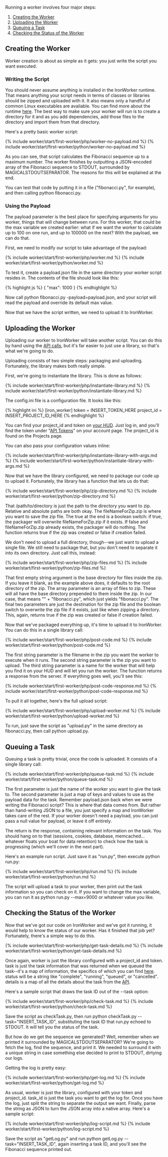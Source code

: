 Running a worker involves four major steps:

1. [Creating the Worker](#creating_the_worker)
2. [Uploading the Worker](#uploading_the_worker)
3. [Queuing a Task](#queuing_a_task)
4. [Checking the Status of the Worker](#checking_the_status_of_the_worker)

## Creating the Worker

Worker creation is about as simple as it gets: you just write the script you want executed.

### Writing the Script

You should never assume anything is installed in the IronWorker runtime. That means anything your script needs in terms of classes or libraries should be zipped and uploaded with it. It also means only a handful of common Linux executables are available. You can find more about the runtime [here](/worker/reference/environment). The best way to make sure your worker will run is to create a directory for it and as you add dependencies, add those files to the directory and import them from that directory.

Here's a pretty basic worker script:

{% include worker/start/first-worker/php/worker-no-payload.md %}
{% include worker/start/first-worker/python/worker-no-payload.md %}

As you can see, that script calculates the Fibonacci sequence up to a maximum number. The worker finishes by outputting a JSON-encoded array of the Fibonacci sequence to STDOUT, surrounded by <span class="fixed-width">MAGICALSTDOUTSEPARATOR</span>. The reasons for this will be explained at the end.

You can test that code by putting it in a file ("fibonacci.<span class="language extension">py</span>", for example), and then calling <span class="fixed-width"><span class="language command">python</span> fibonacci.<span class="language extension">py</span></span>.

### Using the Payload

The payload parameter is the best place for specifying arguments for you worker, things that will change between runs. For this worker, that could be the <span class="fixed-width">max</span> variable we created earlier: what if we want the worker to calculate up to 100 on one run, and up to 100000 on the next? With the payload, we can do that.

First, we need to modify our script to take advantage of the payload:

{% include worker/start/first-worker/php/worker.md %}
{% include worker/start/first-worker/python/worker.md %}

To test it, create a <span class="fixed-width">payload.json</span> file in the same directory your worker script resides in. The contents of the file should look like this:

{% highlight js %}
{
  "max": 1000
}
{% endhighlight %}

Now call <span class="fixed-width"><span class="language command">python</span> fibonacci.<span class="language extension">py</span> -payload=payload.json</span>, and your script will read the payload and override its default max value.

Now that we have the script written, we need to upload it to IronWorker.

## Uploading the Worker

Uploading our worker to IronWorker will take another script. You can do this by hand using the [API calls](/worker/reference/api#upload_a_code_package), but it's far easier to just use a library, so that's what we're going to do.

Uploading consists of two simple steps: packaging and uploading. Fortunately, the library makes both really simple.

First, we're going to instantiate the library. This is done as follows:

{% include worker/start/first-worker/php/instantiate-library.md %}
{% include worker/start/first-worker/python/instantiate-library.md %}

The config.ini file is a configuration file. It looks like this:

{% highlight ini %}
[iron_worker]
token = INSERT_TOKEN_HERE
project_id = INSERT_PROJECT_ID_HERE
{% endhighlight %}

You can find your <span class="fixed-width">project_id</span> and <span class="fixed-width">token</span> on [your HUD](https://hud.iron.io). Just log in, and you'll find the <span class="fixed-width">token</span> under "[API Tokens](https://hud.iron.io/tokens)" on your account page. The <span class="fixed-width">project_id</span> is found on the Projects page.

You can also pass your configuration values inline:

{% include worker/start/first-worker/php/instantiate-library-with-args.md %}
{% include worker/start/first-worker/python/instantiate-library-with-args.md %}

Now that we have the library configured, we need to package our code up to upload it. Fortunately, the library has a function that lets us do that:

{% include worker/start/first-worker/php/zip-directory.md %}
{% include worker/start/first-worker/python/zip-directory.md %}

That <span class="fixed-width">/path/to/directory</span> is just the path to the directory you want to zip. Relative and absolute paths are both okay. The <span class="fixed-width">fileNameForZip.zip</span> is where you want to save the zip file. The <span class="fixed-width">true</span> at the end is a boolean switch: if true, the packager will overwrite fileNameForZip.zip if it exists. If false and fileNameForZip.zip already exists, the packager will do nothing. The function returns true if the zip was created or false if creation failed.

We don't need to upload a full directory, though--we just want to upload a single file. We still need to package that, but you don't need to separate it into its own directory. Just call this, instead:

{% include worker/start/first-worker/php/zip-files.md %}
{% include worker/start/first-worker/python/zip-files.md %}

That first empty string argument is the base directory for files inside the zip. If you leave it blank, as the example above does, it defaults to the root directory of the zip. The array parameter is an array of files to zip. These will all have the base directory prepended to them inside the zip. In our case, that means <span class="fixed-width">"" + "fibonacci.<span class="language extension">py</span>"</span>, which just yields <span class="fixed-width">"fibonacci.<span class="language extension">py</span>"</span>. The final two parameters are just the destination for the zip file and the boolean switch to overwrite the zip file if it exists, just like when zipping a directory. This, again, returns true if the zip was created or false if creation failed.

Now that we've packaged everything up, it's time to upload it to IronWorker. You can do this in a single library call:

{% include worker/start/first-worker/php/post-code.md %}
{% include worker/start/first-worker/python/post-code.md %}

The first string parameter is the filename in the zip you want the worker to execute when it runs. The second string parameter is the zip you want to upload. The third string parameter is a name for the worker that will help you find it on your HUD and will let you run the worker. The function returns a response from the server. If everything goes well, you'll see this:

{% include worker/start/first-worker/php/post-code-response.md %}
{% include worker/start/first-worker/python/post-code-response.md %}

To pull it all together, here's the full upload script:

{% include worker/start/first-worker/php/upload-worker.md %}
{% include worker/start/first-worker/python/upload-worker.md %}

To run, just save the script as "upload.<span class="language extension">py</span>" in the same directory as fibonacci.<span class="language extension">py</span>, then call <span class="fixed-width"><span class="language command">python</span> upload.<span class="language extension">py</span></span>.

## Queuing a Task

Queuing a task is pretty trivial, once the code is uploaded. It consists of a single library call:

{% include worker/start/first-worker/php/queue-task.md %}
{% include worker/start/first-worker/python/queue-task.md %}

The first parameter is just the name of the worker you want to give the task to. The second parameter is just a map of keys and values to use as the payload data for the task. Remember payload.json back when we were writing the Fibonacci script? This is where that data comes from. But rather than hand-writing JSON to a file, you just specify a map and IronWorker takes care of the rest. If your worker doesn't need a payload, you can just pass a null value for payload, or leave it off entirely.

The return is the response, containing relevant information on the task. You should hang on to that (sessions, cookies, database, memcached... whatever floats your boat for data retention) to check how the task is progressing (which we'll cover in the next part).

Here's an example run script. Just save it as "run.<span class="language extension">py</span>", then execute <span class="fixed-width"><span class="language command">python</span> run.<span class="language extension">py</span></span>:

{% include worker/start/first-worker/php/run.md %}
{% include worker/start/first-worker/python/run.md %}

The script will upload a task to your worker, then print out the task information so you can check on it. If you want to change the max variable, you can run it as <span class="fixed-width"><span class="language command">python</span> run.<span class="language extension">py</span> --max=9000</span> or whatever value you like.

## Checking the Status of the Worker

Now that we've got our code on IronWorker and we've got it running, it would help to know the status of our worker. Has it finished that job yet? Fortunately, there's a simple way to do this.

{% include worker/start/first-worker/php/get-task-details.md %}
{% include worker/start/first-worker/python/get-task-details.md %}

Once again, <span class="fixed-width">worker</span> is just the library configured with a <span class="fixed-width">project_id</span> and <span class="fixed-width">token</span>. <span class="fixed-width">task</span> is just the task information that was returned when we queued the task--it's a map of information, the specifics of which you can find [here](/worker/reference/api/#queue_a_task). <span class="fixed-width">status</span> will be a string like "complete", "running", "queued", or "cancelled". <span class="fixed-width">details</span> is a map of all the details about the task from the [API](/worker/reference/api/#get_info_about_a_task).

Here's a sample script that draws the task ID out of the --task option:

{% include worker/start/first-worker/php/check-task.md %}
{% include worker/start/first-worker/python/check-task.md %}

Save the script as checkTask.<span class="language extension">py</span>, then run <span class="fixed-width"><span class="language command">python</span> checkTask.<span class="language extension">py</span> --task="INSERT_TASK_ID"</span>, substituting the task ID that <span class="fixed-width">run.<span class="language extension">py</span></span> echoed to STDOUT. It will tell you the status of the task.

But how do we get the sequence we generated? Well, remember when we printed it surrounded by <span class="fixed-width">MAGICALSTDOUTSEPARATOR</span>? We're going to fetch the log, find the sequence, and print it. We needed to surround it with a unique string in case something else decided to print to STDOUT, dirtying our logs.

Getting the log is pretty easy:

{% include worker/start/first-worker/php/get-log.md %}
{% include worker/start/first-worker/python/get-log.md %}

As usual, <span class="fixed-width">worker</span> is just the library, configured with your <span class="fixed-width">token</span> and <span class="fixed-width">project_id</span>. <span class="fixed-width">task_id</span> is just the task you want to get the log for. Once you have the log, just split the string to separate the output we want. Finally, parse the string as JSON to turn the JSON array into a native array. Here's a sample script:

{% include worker/start/first-worker/php/log-script.md %}
{% include worker/start/first-worker/python/log-script.md %}

Save the script as "getLog.<span class="language extension">py</span>" and run <span class="fixed-width"><span class="language command">python</span> getLog.<span class="language extension">py</span> --task="INSERT_TASK_ID"</span>, again inserting a task ID, and you'll see the Fibonacci sequence printed out.
